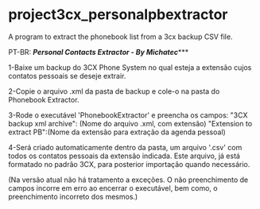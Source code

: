 # project3cx_personalpbextractor
A program to extract the phonebook list from a 3cx backup CSV file.


PT-BR:
*********************Personal Contacts Extractor - By Michatec************************

1-Baixe um backup do 3CX Phone System no qual esteja a extensão cujos
contatos pessoais se deseje extrair.

2-Copie o arquivo .xml da pasta de backup e cole-o na pasta do Phonebook Extractor.

3-Rode o executável 'PhonebookExtractor' e preencha os campos:
       "3CX backup xml archive": (Nome do arquivo .xml, com extensão)
       "Extension to extract PB":(Nome da extensão para extração da agenda pessoal)

4-Será criado automaticamente dentro da pasta, um arquivo '.csv' com todos os 
contatos pessoais da extensão indicada. Este arquivo, já está formatado no padrão 
3CX, para posterior importação quando necessário.



(Na versão atual não há tratamento a exceções. O não preenchimento de campos incorre 
em erro ao encerrar o executável, bem como, o preenchimento incorreto dos mesmos.)
 
